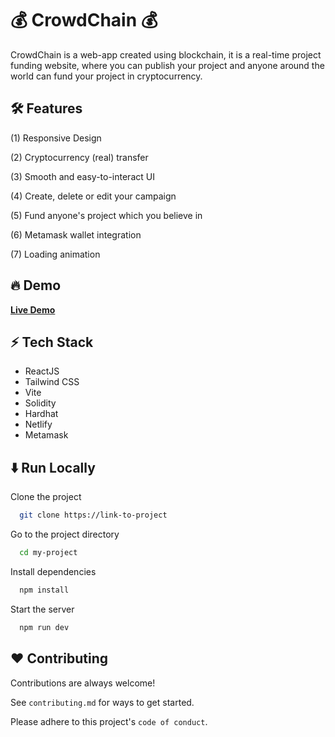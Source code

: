 
# 💰 CrowdChain 💰

CrowdChain is a web-app created using blockchain, it is a real-time project funding website, where you can publish your project and anyone around the world can fund your project in cryptocurrency.
## 🛠️ Features

(1) Responsive Design

(2) Cryptocurrency (real) transfer 

(3) Smooth and easy-to-interact UI

(4) Create, delete or edit your campaign

(5) Fund anyone's project which you believe in

(6) Metamask wallet integration

(7) Loading animation


## 🔥 Demo

**[Live Demo](https://crowdchain.netlify.app/)**


## ⚡ Tech Stack

- ReactJS
- Tailwind CSS
- Vite
- Solidity
- Hardhat
- Netlify
- Metamask


## ⬇️ Run Locally

Clone the project

```bash
  git clone https://link-to-project
```

Go to the project directory

```bash
  cd my-project
```

Install dependencies

```bash
  npm install
```

Start the server

```bash
  npm run dev
```


## ❤️ Contributing

Contributions are always welcome!

See `contributing.md` for ways to get started.

Please adhere to this project's `code of conduct`.

